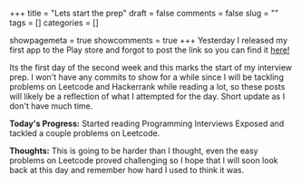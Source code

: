 +++ 
title = "Lets start the prep"
draft = false 
comments = false 
slug = "" 
tags = []
categories = []

showpagemeta = true
showcomments = true
+++
Yesterday I released my first app to the Play store and forgot to post the link so you can find it <a href="https://play.google.com/store/apps/details?id=uk.co.kmsomers.neverhaveiever.development">here!</a>

Its the first day of the second week and this marks the start of my interview prep. I won't have any commits to show for a while since I will be tackling problems on Leetcode and Hackerrank while reading a lot, so these posts will likely be a reflection of what I attempted for the day. Short update as I don't have much time. 

<b>Today's Progress:</b> Started reading Programming Interviews Exposed and tackled a couple problems on Leetcode.

<b>Thoughts:</b> This is going to be harder than I thought, even the easy problems on Leetcode proved challenging so I hope that I will soon look back at this day and remember how hard I used to think it was.
